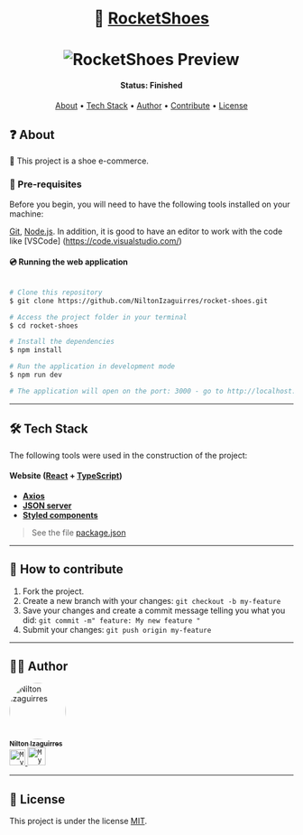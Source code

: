 <h1 align="center">
    👟 <a href="#"> RocketShoes </a>
</h1>

<h1 align="center">
    <img alt="RocketShoes Preview" src="https://media.discordapp.net/attachments/880027077884137492/887272475929481236/RocketShoes.gif" />
</h1>


<h4 align="center"> 
	 Status: Finished
</h4>

<p align="center">
 <a href="#about">About</a> •
 <a href="#tech-stack">Tech Stack</a> • 
 <a href="#author">Author</a> • 
 <a href="#how-to-contribute">Contribute</a> •
 <a href="#user-content-license">License</a>

</p>


<h2 id="about">❓ About</h2>

 👟 This project is a shoe e-commerce.

### 💬 Pre-requisites

Before you begin, you will need to have the following tools installed on your machine:

[Git](https://git-scm.com), [Node.js](https://nodejs.org/en/).
In addition, it is good to have an editor to work with the code like [VSCode] (https://code.visualstudio.com/)




#### 💿 Running the web application

```bash

# Clone this repository
$ git clone https://github.com/NiltonIzaguirres/rocket-shoes.git

# Access the project folder in your terminal
$ cd rocket-shoes

# Install the dependencies
$ npm install

# Run the application in development mode
$ npm run dev

# The application will open on the port: 3000 - go to http://localhost:3000

```

---

<h2 id="tech-stack">🛠️ Tech Stack</h2>

The following tools were used in the construction of the project:

#### **Website**  ([React](https://reactjs.org/)  +  [TypeScript](https://www.typescriptlang.org/))

-   **[Axios](https://github.com/axios/axios)**
-   **[JSON server](https://www.npmjs.com/package/json-server)**
-   **[Styled components](https://styled-components.com)**
> See the file  [package.json](https://github.com/NiltonIzaguirres/rocket-shoes/blob/master/server.json)


---

<h2 id="how-to-contribute">🤔 How to contribute</h2>

1. Fork the project.
2. Create a new branch with your changes: `git checkout -b my-feature`
3. Save your changes and create a commit message telling you what you did: `git commit -m" feature: My new feature "`
4. Submit your changes: `git push origin my-feature`

---

<h2 id="author">🧒🏽 Author</h2>

  <a href="https://github.com/NiltonIzaguirres">
    <img style="border-radius: 50%;" src="https://github.com/NiltonIzaguirres.png" width="100px;" alt="Nilton Izaguirres"/>
    <br />
    <sub><b>Nilton Izaguirres</b></sub>
  </a>
 <br />

<a href="https://www.linkedin.com/in/nilton-izaguirres">
  <code><img alt="My linkedin" width="28" src="https://www.flaticon.com/svg/static/icons/svg/1383/1383262.svg" /></code>
</a>

<a href="mailto:niltonizaguirres2003@gmail.com">
  <code><img alt="My e-mail" width="32" src="https://www.flaticon.com/svg/static/icons/svg/324/324123.svg" /></code>
</a>


---

<h2 id="user-content-license">📄 License</h2>

This project is under the license [MIT](./LICENSE).